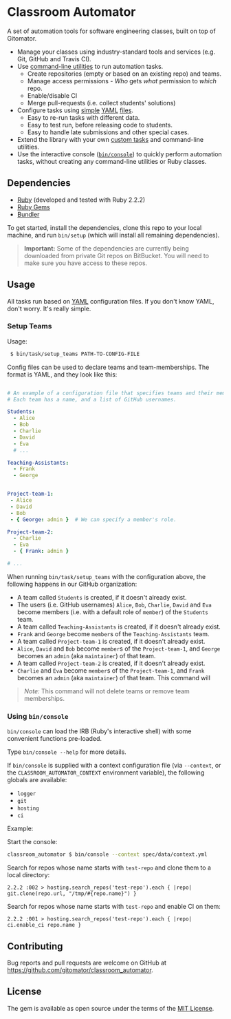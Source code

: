 # Classroom Automator

A set of automation tools for software engineering classes, built on top of Gitomator.

 * Manage your classes using industry-standard tools and services (e.g. Git, GitHub and Travis CI).
 * Use [command-line utilities](bin/task) to run automation tasks.       
    * Create repositories (empty or based on an existing repo) and teams.
    * Manage access permissions - _Who_ gets _what_ permission to _which_ repo.
    * Enable/disable CI
    * Merge pull-requests (i.e. collect students' solutions)
 * Configure tasks using [simple](spec/data/assignment.yml) [YAML](spec/data/teams.yml) [files](spec/data/context.yml).
    * Easy to re-run tasks with different data.
    * Easy to test run, before releasing code to students.
    * Easy to handle late submissions and other special cases.
 * Extend the library with your own [custom tasks](lib/classroom_automator/task) and command-line utilities.
 * Use the interactive console ([`bin/console`](bin/console)) to quickly perform automation tasks, without creating any command-line utilities or Ruby classes.


## Dependencies

 * [Ruby](https://www.ruby-lang.org/en/downloads/) (developed and tested with Ruby 2.2.2)
 * [Ruby Gems](https://rubygems.org/pages/download)
 * [Bundler](http://bundler.io/)

To get started, install the dependencies, clone this repo to your local machine, and run `bin/setup`
(which will install all remaining dependencies).

 > **Important:** Some of the dependencies are currently being downloaded from
 > private Git repos on BitBucket. You will need to make sure you have access
 > to these repos.


## Usage

All tasks run based on [YAML](http://yaml.org/) configuration files.
If you don't know YAML, don't worry. It's really simple.

### Setup Teams

Usage:

```sh
 $ bin/task/setup_teams PATH-TO-CONFIG-FILE
```

Config files can be used to declare teams and team-memberships.
The format is YAML, and they look like this:

```yaml

# An example of a configuration file that specifies teams and their members.
# Each team has a name, and a list of GitHub usernames.

Students:
  - Alice
  - Bob
  - Charlie
  - David
  - Eva
  # ...

Teaching-Assistants:
  - Frank
  - George


Project-team-1:
 - Alice
 - David
 - Bob
 - { George: admin }  # We can specify a member's role.

Project-team-2:
  - Charlie
  - Eva
  - { Frank: admin }

# ...
```

When running `bin/task/setup_teams` with the configuration above, the following happens in our GitHub organization:

 * A team called `Students` is created, if it doesn't already exist.
 * The users (i.e. GitHub usernames) `Alice`, `Bob`, `Charlie`, `David` and `Eva` become members (i.e. with a default role of `member`) of the `Students` team.
 * A team called `Teaching-Assistants` is created, if it doesn't already exist.
 * `Frank` and `George` become `member`s of the `Teaching-Assistants` team.
 * A team called `Project-team-1` is created, if it doesn't already exist.
 * `Alice`, `David` and `Bob` become `member`s of the `Project-team-1`, and `George` becomes an `admin` (aka `maintainer`) of that team.
 * A team called `Project-team-2` is created, if it doesn't already exist.
 * `Charlie` and `Eva` become `member`s of the `Project-team-1`, and `Frank` becomes an `admin` (aka `maintainer`) of that team.
This command will

 > _Note:_ This command will not delete teams or remove team memberships.



### Using `bin/console`

`bin/console` can load the IRB (Ruby's interactive shell) with some convenient functions pre-loaded.

Type `bin/console --help` for more details.

If `bin/console` is supplied with a context configuration file (via `--context`, or the `CLASSROOM_AUTOMATOR_CONTEXT` environment variable), the following globals are available:

 * `logger`
 * `git`
 * `hosting`
 * `ci`


Example:

Start the console:

```sh
classroom_automator $ bin/console --context spec/data/context.yml
```

Search for repos whose name starts with `test-repo` and clone them to a local directory:

```
2.2.2 :002 > hosting.search_repos('test-repo').each { |repo| git.clone(repo.url, "/tmp/#{repo.name}") }
```

Search for repos whose name starts with `test-repo` and enable CI on them:

```
2.2.2 :001 > hosting.search_repos('test-repo').each { |repo| ci.enable_ci repo.name }
```

## Contributing

Bug reports and pull requests are welcome on GitHub at https://github.com/gitomator/classroom_automator.


## License

The gem is available as open source under the terms of the [MIT License](http://opensource.org/licenses/MIT).